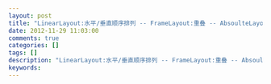 ```yaml
---
layout: post
title: "LinearLayout:水平/垂直顺序排列 -- FrameLayout:重叠 -- AbsoulteLayout -- RelativeLayout -- TableLayout"
date: 2012-11-29 11:03:00 
comments: true
categories: []
tags: []
description: "LinearLayout:水平/垂直顺序排列 -- FrameLayout:重叠 -- AbsoulteLayout -- RelativeLayout -- TableLayout"
keywords: 
---
```





